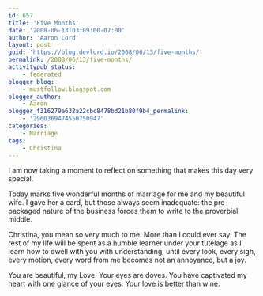 ```yaml
---
id: 657
title: 'Five Months'
date: '2008-06-13T03:09:00-07:00'
author: 'Aaron Lord'
layout: post
guid: 'https://blog.devlord.io/2008/06/13/five-months/'
permalink: /2008/06/13/five-months/
activitypub_status:
    - federated
blogger_blog:
    - mustfollow.blogspot.com
blogger_author:
    - Aaron
blogger_f316279e632a22cbc8478bd21b80f9b4_permalink:
    - '2960369474550750947'
categories:
    - Marriage
tags:
    - Christina
---
```


I am now taking a moment to reflect on something that makes this day very special.

Today marks five wonderful months of marriage for me and my beautiful wife.  I gave her a card, but those always seem inadequate: the pre-packaged nature of the business forces them to write to the proverbial middle.

Christina, you mean so very much to me.  More than I could ever say.  The rest of my life will be spent as a humble learner under your tutelage as I learn how to dwell with you with understanding, until every look, every sigh, every motion, every word from me becomes not an annoyance, but a joy.

You are beautiful, my Love. Your eyes are doves. You have captivated my heart with one glance of your eyes. Your love is better than wine.